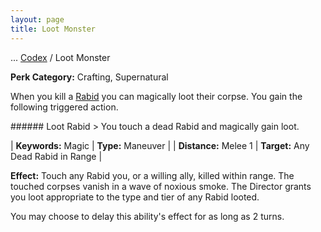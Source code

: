```yaml
---
layout: page
title: Loot Monster
---
```

<span class="breadcrumbs" markdown="1">... [Codex](/codex) / Loot Monster</span>

**Perk Category:** Crafting, Supernatural

When you kill a [Rabid](/codex/the-rabid) you can magically loot their corpse. You gain the following triggered action.

<div data-augmented-ui="tl-2-clip-x tr-2-clip-x br-2-clip-x bl-2-clip-x border" class="styleme ds-ability" markdown="1">
###### Loot Rabid
> You touch a dead Rabid and magically gain loot.

| **Keywords:** Magic | **Type:** Maneuver |
| **Distance:** Melee 1 | **Target:** Any Dead Rabid in Range |
  
**Effect:** Touch any Rabid you, or a willing ally, killed within range. The touched corpses vanish in a wave of noxious smoke. The Director grants you loot appropriate to the type and tier of any Rabid looted.

You may choose to delay this ability's effect for as long as 2 turns.
</div>